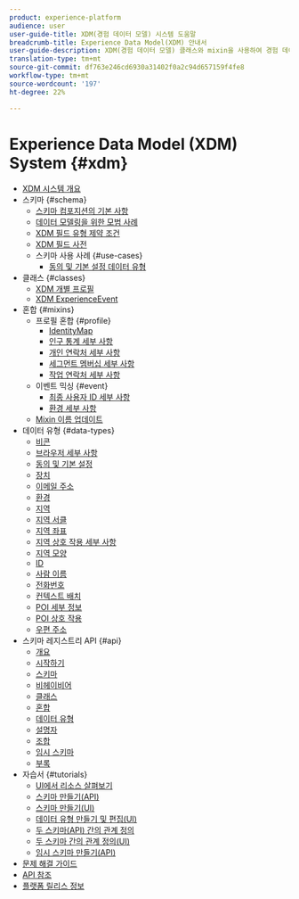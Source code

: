 ```yaml
---
product: experience-platform
audience: user
user-guide-title: XDM(경험 데이터 모델) 시스템 도움말
breadcrumb-title: Experience Data Model(XDM) 안내서
user-guide-description: XDM(경험 데이터 모델) 클래스와 mixin을 사용하여 경험 데이터를 표준화합니다.
translation-type: tm+mt
source-git-commit: df763e246cd6930a31402f0a2c94d657159f4fe8
workflow-type: tm+mt
source-wordcount: '197'
ht-degree: 22%

---
```



# Experience Data Model (XDM) System {#xdm}

* [XDM 시스템 개요](home.md)
* 스키마 {#schema}
   * [스키마 컴포지션의 기본 사항](schema/composition.md)
   * [데이터 모델링을 위한 모범 사례](schema/best-practices.md)
   * [XDM 필드 유형 제약 조건](schema/field-constraints.md)
   * [XDM 필드 사전](schema/field-dictionary.md)
   * 스키마 사용 사례 {#use-cases}
      * [동의 및 기본 설정 데이터 유형](schema/privacy-consent.md)
* 클래스 {#classes}
   * [XDM 개별 프로필](./classes/individual-profile.md)
   * [XDM ExperienceEvent](./classes/experienceevent.md)
* 혼합 {#mixins}
   * 프로필 혼합 {#profile}
      * [IdentityMap](./mixins/profile/identitymap.md)
      * [인구 통계 세부 사항](./mixins/profile/person-details.md)
      * [개인 연락처 세부 사항](./mixins/profile/personal-details.md)
      * [세그먼트 멤버십 세부 사항](./mixins/profile/segmentation.md)
      * [작업 연락처 세부 사항](./mixins/profile/work-details.md)
   * 이벤트 믹싱 {#event}
      * [최종 사용자 ID 세부 사항](./mixins/event/enduserids.md)
      * [환경 세부 사항](./mixins/event/environment-details.md)
   * [Mixin 이름 업데이트](./mixins/name-updates.md)
* 데이터 유형 {#data-types}
   * [비콘](./data-types/beacon.md)
   * [브라우저 세부 사항](./data-types/browser-details.md)
   * [동의 및 기본 설정](./data-types/consents.md)
   * [장치](./data-types/device.md)
   * [이메일 주소](./data-types/email-address.md)
   * [환경](./data-types/environment.md)
   * [지역](./data-types/geo.md)
   * [지역 서클](./data-types/geo-circle.md)
   * [지역 좌표](./data-types/geo-coordinates.md)
   * [지역 상호 작용 세부 사항](./data-types/geo-interaction-details.md)
   * [지역 모양](./data-types/geo-shape.md)
   * [ID](./data-types/identity.md)
   * [사람 이름](./data-types/person-name.md)
   * [전화번호](./data-types/phone-number.md)
   * [컨텍스트 배치](./data-types/place-context.md)
   * [POI 세부 정보](./data-types/poi-details.md)
   * [POI 상호 작용](./data-types/poi-interaction.md)
   * [우편 주소](./data-types/postal-address.md)
* 스키마 레지스트리 API {#api}
   * [개요](api/overview.md)
   * [시작하기](api/getting-started.md)
   * [스키마](api/schemas.md)
   * [비헤이비어](api/behaviors.md)
   * [클래스](api/classes.md)
   * [혼합](api/mixins.md)
   * [데이터 유형](api/data-types.md)
   * [설명자](api/descriptors.md)
   * [조합](api/unions.md)
   * [임시 스키마](api/ad-hoc.md)
   * [부록](api/appendix.md)
* 자습서 {#tutorials}
   * [UI에서 리소스 살펴보기](./tutorials/explore.md)
   * [스키마 만들기(API)](tutorials/create-schema-api.md)
   * [스키마 만들기(UI)](tutorials/create-schema-ui.md)
   * [데이터 유형 만들기 및 편집(UI)](./tutorials/create-data-type.md)
   * [두 스키마(API) 간의 관계 정의](tutorials/relationship-api.md)
   * [두 스키마 간의 관계 정의(UI)](tutorials/relationship-ui.md)
   * [임시 스키마 만들기(API)](tutorials/ad-hoc.md)
* [문제 해결 가이드](troubleshooting-guide.md)
* [API 참조](https://www.adobe.io/apis/experienceplatform/home/api-reference.html#!acpdr/swagger-specs/schema-registry.yaml)
* [플랫폼 릴리스 정보](https://www.adobe.com/go/platform-release-notes-en)